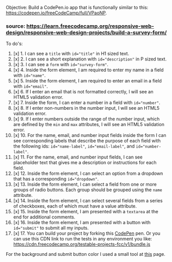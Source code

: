 Objective: Build a CodePen.io app that is functionally similar to this: https://codepen.io/freeCodeCamp/full/VPaoNP.
### source: https://learn.freecodecamp.org/responsive-web-design/responsive-web-design-projects/build-a-survey-form/

To do's:
1. [x] 1. I can see a ```title``` with ```id="title"``` in H1 sized text.
2. [x] 2. I can see a short explanation with ```id="description"``` in P sized text.
3. [x] 3. I can see a ```form``` with ```id="survey-form"```.
4. [x] 4. Inside the form element, I am required to enter my name in a field with ```id="name"```.
5. [x] 5. Inside the form element, I am required to enter an email in a field with ```id="email"```.
6. [x] 6. If I enter an email that is not formatted correctly, I will see an HTML5 validation error.
7. [x] 7. Inside the form, I can enter a number in a field with ```id="number"```.
8. [x] 8. If I enter non-numbers in the number input, I will see an HTML5 validation error.
9. [x] 9. If I enter numbers outside the range of the number input, which are defined by the ```min``` and ```max``` attributes, I will see an HTML5 validation error.
10. [x] 10. For the name, email, and number input fields inside the form I can see corresponding labels that describe the purpose of each field with the following ids: ```id="name-label"```, ```id="email-label"```, and ```id="number-label"```.
11. [x] 11. For the name, email, and number input fields, I can see placeholder text that gives me a description or instructions for each field.
12. [x] 12. Inside the form element, I can select an option from a dropdown that has a corresponding ```id="dropdown"```.
13. [x] 13. Inside the form element, I can select a field from one or more groups of radio buttons. Each group should be grouped using the ```name``` attribute.
14. [x] 14. Inside the form element, I can select several fields from a series of checkboxes, each of which must have a value attribute.
15. [x] 15. Inside the form element, I am presented with a ```textarea``` at the end for additional comments.
16. [x] 16. Inside the form element, I am presented with a button with ```id="submit"``` to submit all my inputs.
17. [x] 17. You can build your project by forking this [CodePen](https://codepen.io/freeCodeCamp/pen/MJjpwO) pen. Or you can use this CDN link to run the tests in any environment you like: https://cdn.freecodecamp.org/testable-projects-fcc/v1/bundle.js

For the background and submit button color I used a small tool at [this](www.darkart.com/cgi-bin/colors.cgi) page.
